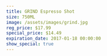 ```yaml
---
title: GRIND Espresso Shot
size: 750ML
image: /assets/images/grind.jpg
reg_price: $17.99
special_price: $14.49
expiration_date: 2017-01-18 00:00:00
show_special: true
---
```



